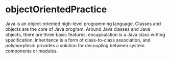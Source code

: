 # objectOrientedPractice

Java is an object-oriented high-level programming language. Classes and objects are the core of Java program.
Around Java classes and Java objects, there are three basic features: encapsulation is a Java class writing specification, inheritance is a form of class-to-class association, and polymorphism provides a solution for decoupling between system components or modules.
